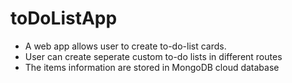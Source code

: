 # toDoListApp
 - A web app allows user to create to-do-list cards.
 - User can create seperate custom to-do lists in different routes
 - The items information are stored in MongoDB cloud database
